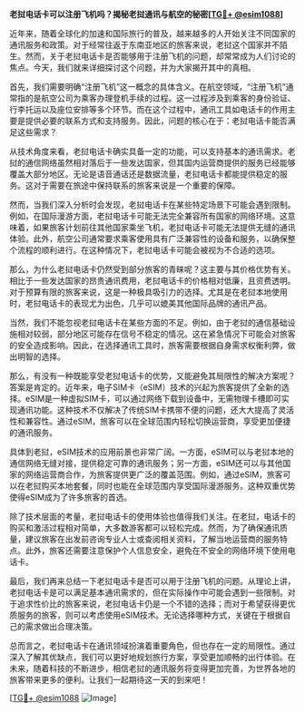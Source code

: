 **老挝电话卡可以注册飞机吗？揭秘老挝通讯与航空的秘密[[TG💪+ @esim1088](https://t.me/s/esim1088)]**

近年来，随着全球化的加速和国际旅行的普及，越来越多的人开始关注不同国家的通讯服务和政策。对于经常往返于东南亚地区的旅客来说，老挝这个国家并不陌生。然而，关于老挝电话卡是否能够用于注册飞机的问题，却常常成为人们讨论的焦点。今天，我们就来详细探讨这个问题，并为大家揭开其中的真相。

首先，我们需要明确“注册飞机”这一概念的具体含义。在航空领域，“注册飞机”通常指的是航空公司为乘客办理登机手续的过程。这一过程涉及到乘客的身份验证、行李托运以及座位安排等多个环节。而在这个过程中，通讯工具如电话卡的作用主要是提供必要的联系方式和支持服务。因此，问题的核心在于：老挝电话卡能否满足这些需求？

从技术角度来看，老挝电话卡确实具备一定的功能，可以支持基本的通讯需求。老挝的通信网络虽然相对落后于一些发达国家，但其国内运营商提供的服务已经能够覆盖大部分地区。无论是语音通话还是数据流量，老挝电话卡都能提供稳定的服务。这对于需要在旅途中保持联系的旅客来说是一个重要的保障。

然而，当我们深入分析时会发现，老挝电话卡在某些特定场景下可能会遇到限制。例如，在国际漫游方面，老挝电话卡可能无法完全兼容所有国家的网络环境。这意味着，如果旅客计划前往其他国家乘坐飞机，老挝电话卡可能无法提供无缝的通讯体验。此外，航空公司通常要求乘客使用具有广泛兼容性的设备和服务，以确保整个流程的顺利进行。在这种情况下，老挝电话卡可能会被视为不合适的选项。

那么，为什么老挝电话卡仍然受到部分旅客的青睐呢？这主要与其价格优势有关。相比于一些发达国家的昂贵通讯费用，老挝电话卡的价格相对低廉，且资费透明。对于预算有限的旅客来说，这是一种极具吸引力的选择。尤其是在老挝本地使用时，老挝电话卡的表现尤为出色，几乎可以媲美其他国际品牌的通讯产品。

当然，我们不能忽视老挝电话卡在某些方面的不足。例如，由于老挝的通信基础设施相对较弱，部分地区可能存在信号不稳定的情况。这在紧急情况下可能会对旅客的安全造成影响。因此，在选择通讯工具时，旅客需要根据自身需求权衡利弊，做出明智的选择。

那么，有没有一种既能享受老挝电话卡的优势，又能避免其局限性的解决方案呢？答案是肯定的。近年来，电子SIM卡（eSIM）技术的兴起为旅客提供了全新的选择。eSIM是一种虚拟SIM卡，可以通过网络下载到设备中，无需物理卡槽即可实现通讯功能。这种技术不仅解决了传统SIM卡携带不便的问题，还大大提高了灵活性和兼容性。通过eSIM，旅客可以在全球范围内轻松切换运营商，享受更加便捷的通讯服务。

具体到老挝，eSIM技术的应用前景也非常广阔。一方面，eSIM可以与老挝本地的通信网络无缝对接，提供稳定可靠的通讯服务；另一方面，eSIM还可以与其他国家的网络运营商合作，为旅客提供更广泛的覆盖范围。例如，通过eSIM，旅客可以在老挝购买本地套餐，同时也能在全球范围内享受国际漫游服务。这种双重优势使得eSIM成为了许多旅客的首选。

除了技术层面的考量，老挝电话卡的使用体验也值得我们关注。在老挝，电话卡的购买和激活过程相对简单，大多数游客都可以轻松完成。然而，为了确保通讯质量，建议旅客在出发前咨询专业人士或查阅相关资料，了解当地运营商的服务特点。此外，旅客还需要注意保护个人信息安全，避免在不安全的网络环境下使用电话卡。

最后，我们再来总结一下老挝电话卡是否可以用于注册飞机的问题。从理论上讲，老挝电话卡是可以满足基本通讯需求的，但在实际操作中可能会遇到一些限制。对于追求性价比的旅客来说，老挝电话卡仍是一个不错的选择；而对于希望获得更优质服务的旅客，则可以考虑使用eSIM技术。无论选择哪种方式，关键在于根据自己的需求做出合理决策。

总而言之，老挝电话卡在通讯领域扮演着重要角色，但也存在一定的局限性。通过深入了解其优缺点，我们可以更好地规划旅行方案，享受更加顺畅的出行体验。在未来，随着科技的不断进步，相信老挝的通讯服务将变得更加完善，为世界各地的旅客带来更多的便利。让我们一起期待这一天的到来吧！

[[TG💪+ @esim1088](https://t.me/s/esim1088) ![Image](https://i.postimg.cc/4NQfJmqS/Snipaste-2025-05-13-00-14-12.png)]